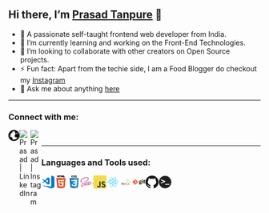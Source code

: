 ## Hi there, I’m [Prasad Tanpure][website] 👋

- 👀 A passionate self-taught frontend web developer from India. 
- 🌱 I’m currently learning and working on the Front-End Technologies.
- 💞️ I’m looking to collaborate with other creators on Open Source projects.
- ⚡ Fun fact: Apart from the techie side, I am a Food Blogger do checkout my [Instagram][instagram] 
- 💬 Ask me about anything [here][issues]

<hr/>

### Connect with me:

[<img align="left" alt="prasadt2704.github.io" target="_blank" width="22px" src="https://raw.githubusercontent.com/iconic/open-iconic/master/svg/globe.svg" />][website]
[<img align="left" alt="Prasad | LinkedIn" target="_blank" width="22px" src="https://cdn.jsdelivr.net/npm/simple-icons@v3/icons/linkedin.svg" />][linkedin]
[<img align="left" alt="Prasad | Instagram" target="_blank" width="22px" src="https://cdn.jsdelivr.net/npm/simple-icons@v3/icons/instagram.svg" />][instagram]

<br/>
<hr/>

### Languages and Tools used:

[<img align="left" alt="Visual Studio Code" target="_blank" width="26px" src="https://raw.githubusercontent.com/github/explore/80688e429a7d4ef2fca1e82350fe8e3517d3494d/topics/visual-studio-code/visual-studio-code.png" />][visualstudio]
[<img align="left" alt="HTML5" target="_blank" width="26px" src="https://raw.githubusercontent.com/github/explore/80688e429a7d4ef2fca1e82350fe8e3517d3494d/topics/html/html.png" />][html]
[<img align="left" alt="CSS3" target="_blank" width="26px" src="https://raw.githubusercontent.com/github/explore/80688e429a7d4ef2fca1e82350fe8e3517d3494d/topics/css/css.png" />][css]
[<img align="left" alt="Sass" target="_blank" width="26px" src="https://raw.githubusercontent.com/github/explore/80688e429a7d4ef2fca1e82350fe8e3517d3494d/topics/sass/sass.png" />][sass]
[<img align="left" alt="JavaScript" target="_blank" width="26px" src="https://raw.githubusercontent.com/github/explore/80688e429a7d4ef2fca1e82350fe8e3517d3494d/topics/javascript/javascript.png" />][js]
[<img align="left" alt="React" target="_blank" width="26px" src="https://raw.githubusercontent.com/github/explore/80688e429a7d4ef2fca1e82350fe8e3517d3494d/topics/react/react.png" />][react]
[<img align="left" alt="MySQL" target="_blank" width="26px" src="https://raw.githubusercontent.com/github/explore/80688e429a7d4ef2fca1e82350fe8e3517d3494d/topics/mysql/mysql.png" />][mysql]
[<img align="left" alt="Git" target="_blank" width="26px" src="https://raw.githubusercontent.com/github/explore/80688e429a7d4ef2fca1e82350fe8e3517d3494d/topics/git/git.png" />][git]
[<img align="left" alt="GitHub" target="_blank" width="26px" src="https://raw.githubusercontent.com/github/explore/78df643247d429f6cc873026c0622819ad797942/topics/github/github.png" />][github]
[<img align="left" alt="Terminal" target="_blank" width="26px" src="https://raw.githubusercontent.com/github/explore/80688e429a7d4ef2fca1e82350fe8e3517d3494d/topics/terminal/terminal.png" />][terminal]


[issues]: https://github.com/prasadt2704/prasadt2704/issues
[website]: https://prasadt2704.github.io/
[instagram]: https://instagram.com/i.am_prasad
[linkedin]: https://linkedin.com/in/prasad-tanpure
[visualstudio]: https://code.visualstudio.com/docs
[html]: https://developer.mozilla.org/en-US/docs/Web/HTML
[css]: https://developer.mozilla.org/en-US/docs/Web/CSS
[sass]: https://sass-lang.com/documentation
[js]: https://developer.mozilla.org/en-US/docs/Web/JavaScript
[react]: https://reactjs.org/docs/getting-started.html
[mysql]: https://dev.mysql.com/doc/refman/8.0/en/database-use.html
[git]: https://git-scm.com/doc
[github]: https://github.com/prasadt2704
[terminal]: https://docs.microsoft.com/en-us/windows/terminal/
